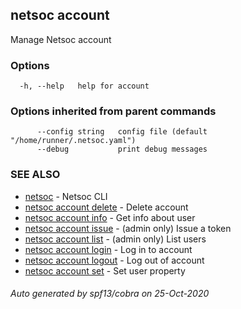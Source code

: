 ## netsoc account

Manage Netsoc account

### Options

```
  -h, --help   help for account
```

### Options inherited from parent commands

```
      --config string   config file (default "/home/runner/.netsoc.yaml")
      --debug           print debug messages
```

### SEE ALSO

* [netsoc](netsoc.md)	 - Netsoc CLI
* [netsoc account delete](netsoc_account_delete.md)	 - Delete account
* [netsoc account info](netsoc_account_info.md)	 - Get info about user
* [netsoc account issue](netsoc_account_issue.md)	 - (admin only) Issue a token
* [netsoc account list](netsoc_account_list.md)	 - (admin only) List users
* [netsoc account login](netsoc_account_login.md)	 - Log in to account
* [netsoc account logout](netsoc_account_logout.md)	 - Log out of account
* [netsoc account set](netsoc_account_set.md)	 - Set user property

###### Auto generated by spf13/cobra on 25-Oct-2020
